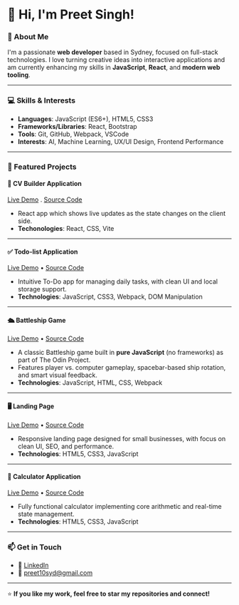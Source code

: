 # 👋 Hi, I'm Preet Singh!

### 🚀 About Me

I'm a passionate **web developer** based in Sydney, focused on full-stack technologies. I love turning creative ideas into interactive applications and am currently enhancing my skills in **JavaScript**, **React**, and **modern web tooling**.

---

### 💻 Skills & Interests

- **Languages**: JavaScript (ES6+), HTML5, CSS3
- **Frameworks/Libraries**: React, Bootstrap
- **Tools**: Git, GitHub, Webpack, VSCode
- **Interests**: AI, Machine Learning, UX/UI Design, Frontend Performance

---

### 🌟 Featured Projects

#### 📄 **CV Builder Application**

[Live Demo](https://preetsingh10.github.io/cv-builder/) . [Source Code](https://github.com/preetsingh10/cv-builder)

- React app which shows live updates as the state changes on the client side.
- **Techonologies**: React, CSS, Vite

---

#### ✅ **Todo-list Application**

[Live Demo](https://preetsingh10.github.io/to-do-list/) • [Source Code](https://github.com/preetsingh10/to-do-list)

- Intuitive To-Do app for managing daily tasks, with clean UI and local storage support.
- **Technologies**: JavaScript, CSS3, Webpack, DOM Manipulation

---

#### 🛳️ **Battleship Game**

[Live Demo](https://preetsingh10.github.io/battleship/) • [Source Code](https://github.com/preetsingh10/battleship)

- A classic Battleship game built in **pure JavaScript** (no frameworks) as part of The Odin Project.
- Features player vs. computer gameplay, spacebar-based ship rotation, and smart visual feedback.
- **Technologies**: JavaScript, HTML, CSS, Webpack

---

#### 🖥️ **Landing Page**

[Live Demo](https://preetsingh10.github.io/landing-page/) • [Source Code](https://github.com/preetsingh10/landing-page)

- Responsive landing page designed for small businesses, with focus on clean UI, SEO, and performance.
- **Technologies**: HTML5, CSS3, JavaScript

---

#### 🧮 **Calculator Application**

[Live Demo](https://preetsingh10.github.io/calculator/) • [Source Code](https://github.com/preetsingh10/calculator)

- Fully functional calculator implementing core arithmetic and real-time state management.
- **Technologies**: HTML5, CSS3, JavaScript

---

### 📫 Get in Touch

- 💼 [LinkedIn](https://www.linkedin.com/in/preetsingh10/)
- 📧 preet10syd@gmail.com

---

⭐ **If you like my work, feel free to star my repositories and connect!**
